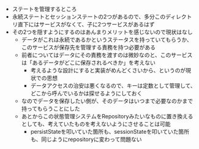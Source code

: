 - ステートを管理するところ
- 永続ステートとセッションステートの2つがあるので、多分このディレクトリ直下にはサービスがなくて、子に2つサービスがあるはず
- その2つを隠すようにするのはあんまりメリットを感じないので現状はなし
  - データがこれは永続であるかというステータスを持っていてもらうか、このサービスが保存先を管理する責務を持つ必要がある
  - 前者についてはデータにその責務を渡すのは微妙なのと、このサービスは「あるデータがどこに保存されるべきか」を考えない
    - 考えるような設計にすると実装がめんどくさいから、というのが現状での思想
    - データアクセスの治安は悪くなるので、キーは定数として管理して、どこから呼んでいるかは探せるようにしておく
  - なのでデータを保存したい側が、そのデータはいつまで必要なのかまで持ってもらうことにした
  - あとからこの状態管理システムをRepositoryみたいなものに置き換えるとしても、考えていたものを考えないようにさせることは可能
    - persistStateを叩いていた箇所も、sessionStateを叩いていた箇所も、同じようにrepositoryに変わって問題ない